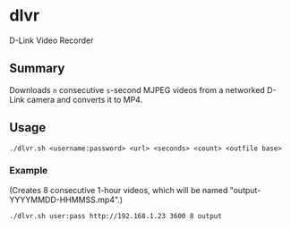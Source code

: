 # dlvr
D-Link Video Recorder

## Summary
Downloads `n` consecutive `s`-second MJPEG videos from a networked D-Link camera and converts it to MP4.

## Usage
```
./dlvr.sh <username:password> <url> <seconds> <count> <outfile base>
```

### Example
(Creates 8 consecutive 1-hour videos, which will be named "output-YYYYMMDD-HHMMSS.mp4".)

```
./dlvr.sh user:pass http://192.168.1.23 3600 8 output
```
